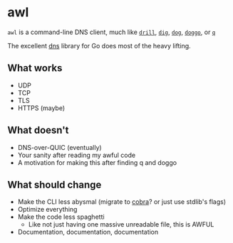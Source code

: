 # awl

`awl` is a command-line DNS client, much like
[`drill`](https://github.com/NLnetLabs/ldns),
[`dig`](https://bind9.readthedocs.io/en/v9_18_3/manpages.html#dig-dns-lookup-utility),
[`dog`](https://github.com/ogham/dog),
[`doggo`](https://github.com/mr-karan/doggo),
or [`q`](https://github.com/natesales/q)

The excellent [dns](https://github.com/miekg/dns) library for Go does most of the heavy
lifting.

## What works

- UDP
- TCP
- TLS
- HTTPS (maybe)

## What doesn't

- DNS-over-QUIC (eventually)
- Your sanity after reading my awful code
- A motivation for making this after finding q and doggo

## What should change

- Make the CLI less abysmal (migrate to [cobra](https://github.com/spf13/cobra)?
  or just use stdlib's flags)
- Optimize everything
- Make the code less spaghetti
  - Like not just having one massive unreadable file, this is AWFUL
- Documentation, documentation, documentation